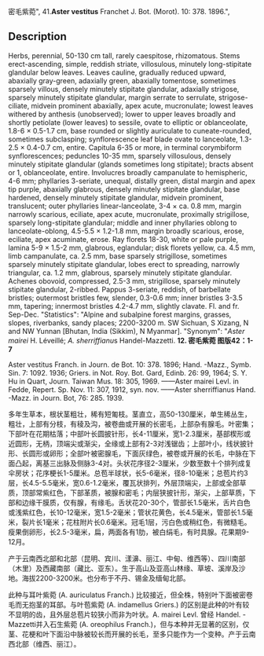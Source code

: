 密毛紫菀",
41.**Aster vestitus** Franchet J. Bot. (Morot). 10: 378. 1896.",

## Description
Herbs, perennial, 50-130 cm tall, rarely caespitose, rhizomatous. Stems erect-ascending, simple, reddish striate, villosulous, minutely long-stipitate glandular below leaves. Leaves cauline, gradually reduced upward, abaxially gray-green, adaxially green, abaxially tomentose, sometimes sparsely villous, densely minutely stipitate glandular, adaxially strigose, sparsely minutely stipitate glandular, margin serrate to serrulate, strigose-ciliate, midvein prominent abaxially, apex acute, mucronulate; lowest leaves withered by anthesis (unobserved); lower to upper leaves broadly and shortly petiolate (lower leaves) to sessile, ovate to elliptic or oblanceolate, 1.8-6 × 0.5-1.7 cm, base rounded or slightly auriculate to cuneate-rounded, sometimes subclasping; synflorescence leaf blade ovate to lanceolate, 1.3-2.5 × 0.4-0.7 cm, entire. Capitula 6-35 or more, in terminal corymbiform synflorescences; peduncles 10-35 mm, sparsely villosulous, densely minutely stipitate glandular (glands sometimes long stipitate); bracts absent or 1, oblanceolate, entire. Involucres broadly campanulate to hemispheric, 4-6 mm; phyllaries 3-seriate, unequal, distally green, distal margin and apex tip purple, abaxially glabrous, densely minutely stipitate glandular, base hardened, densely minutely stipitate glandular, midvein prominent, translucent; outer phyllaries linear-lanceolate, 3-4 × ca. 0.8 mm, margin narrowly scarious, eciliate, apex acute, mucronulate, proximally strigillose, sparsely long-stipitate glandular; middle and inner phyllaries oblong to lanceolate-oblong, 4.5-5.5 × 1.2-1.8 mm, margin broadly scarious, erose, eciliate, apex acuminate, erose. Ray florets 18-30, white or pale purple, lamina 5-9 × 1.5-2 mm, glabrous, eglandular; disk florets yellow, ca. 4.5 mm, limb campanulate, ca. 2.5 mm, base sparsely strigillose, sometimes sparsely minutely stipitate glandular, lobes erect to spreading, narrowly triangular, ca. 1.2 mm, glabrous, sparsely minutely stipitate glandular. Achenes obovoid, compressed, 2.5-3 mm, strigillose, sparsely minutely stipitate glandular, 2-ribbed. Pappus 3-seriate, reddish, of barbellate bristles; outermost bristles few, slender, 0.3-0.6 mm; inner bristles 3-3.5 mm, tapering; innermost bristles 4.2-4.7 mm, slightly clavate. Fl. and fr. Sep-Dec.
  "Statistics": "Alpine and subalpine forest margins, grasses, slopes, riverbanks, sandy places; 2200-3200 m. SW Sichuan, S Xizang, N and NW Yunnan [Bhutan, India (Sikkim), N Myanmar].
  "Synonym": "*Aster mairei* H. Léveillé; *A. sherriffianu*s Handel-Mazzetti.
**12. 密毛紫菀 图版42：1-7**

Aster vestitus Franch. in Journ. de Bot. 10: 378. 1896; Hand. -Mazz., Symb. Sin. 7: 1092. 1936; Griers. in Not. Roy. Bot. Gard, Edinb. 26: 99, 1964; S. Y. Hu in Quart, Journ. Taiwan Mus. 18: 305, 1969. ——Aster mairei Levl. in Fedde, Repert. Sp. Nov. 11: 307, 1912, syn. nov. ——Aster sherriffianus Hand. -Mazz. in Journ. Bot, 76: 285. 1939.

多年生草本，根状茎粗壮，稀有短匍枝。茎直立，高50-130厘米，单生稀丛生，粗壮，上部有分枝，有稜及沟，被卷曲或开展的长密毛，上部杂有腺毛。叶密集；下部叶在花期枯落；中部叶长圆披针形，长4-11厘米，宽1-2.3厘米，基部楔形或近圆形，无柄，顶端尖或渐尖，全缘或上部有2-3对浅锯齿；上部叶小，线状披针形、长圆形或卵形；全部叶被密腺毛，下面灰绿色，被卷或开展的长毛，中脉在下面凸起，离基三出脉及侧脉3-4对。头状花序径2-3厘米，少数至数十个排列成复伞房状；花序梗长1-5厘米。总苞半球状，长5-6毫米，径8-10毫米；总苞片约3层，长4.5-5.5毫米，宽0.6-1.2毫米，覆瓦状排列，外层顶端尖，上部或全部草质，顶部常紫红色，下部革质，被腺和密毛；内层狭披针形，渐尖，上部草质，下部和边缘干膜质，仅有腺，有缘毛。舌状花20-30个，管部长1.5毫米，舌片白色或浅紫红色，长10-12毫米，宽1.5-2毫米；管状花黄色，长4.5毫米，管部长1.5毫米，裂片长1毫米；花柱附片长0.6毫米。冠毛1层，污白色或稍红色，有微糙毛。瘦果倒卵形，长2.5-3毫米，扁，两面各有1肋，被白绢毛，有时具腺。花果期9-12月。

产于云南西北部和北部（昆明、宾川、漾濞、丽江、中甸、维西等）、四川南部（木里）及西藏南部（藏比、亚东）。生于高山及亚高山林缘、草坡、溪岸及沙地。海拔2200-3200米。也分布于不丹、锡金及缅甸北部。

此种与耳叶紫菀 (A. auriculatus Franch.) 比较接近，但全株，特别叶下面被密卷毛而无抱茎的耳部。与叶苞紫菀 (A. indamellus Griers.) 的区别是此种的叶有较不显明的齿，且外层总苞片较狭小而非为叶状。A. mairei Levl. 曾经 Handel. -Mazzetti并入石生紫菀 (A. oreophilus Franch.)，但与本种并无显著的区别，仅茎、花梗和叶下面沿中脉被较长而开展的长毛，至多只能作为一个变种。产于云南西北部（维西、丽江）。
